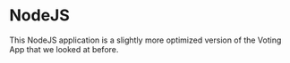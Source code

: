 # NodeJS

This NodeJS application is a slightly more optimized version of the Voting App
that we looked at before.
